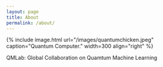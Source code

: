 ```yaml
---
layout: page
title: About
permalink: /about/
---
```


{% include image.html url="/images/quantumchicken.jpeg" caption="Quantum Computer." width=300 align="right" %}

QMLab: Global Collaboration on Quamtum Machine Learning



